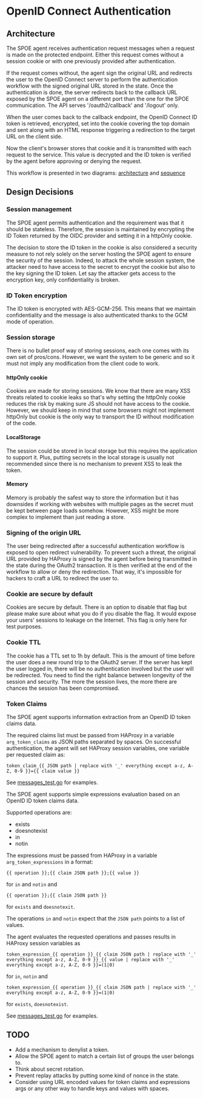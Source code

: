 # OpenID Connect Authentication

## Architecture

The SPOE agent receives authentication request messages when a request is made on the protected endpoint. Either this
request comes without a session cookie or with one previously provided after authentication.

If the request comes without, the agent sign the original URL and redirects the user to the OpenID Connect server to
perform the authentication workflow with the signed original URL stored in the state. Once the authentication is done,
the server redirects back to the callback URL exposed by the SPOE agent on a different port than the one for the SPOE communication. The API serves '/oauth2/callback' and '/logout' only.

When the user comes back to the callback endpoint, the OpenID Connect ID token is retrieved, encrypted, set into
the cookie covering the top domain and sent along with an HTML response triggering a redirection to the target URL
on the client side.

Now the client's browser stores that cookie and it is transmitted with each request to the service. This value is decrypted and the ID token is verified by the agent before approving or denying the request.


This workflow is presented in two diagrams: [architecture](./images/architecture-oidc.png) and [sequence](./images/sequence-oidc.png)

## Design Decisions

### Session management

The SPOE agent permits authentication and the requirement was that it should be stateless. Therefore, the session is
maintained by encrypting the ID Token returned by the OIDC provider and setting it in a httpOnly cookie.

The decision to store the ID token in the cookie is also considered a security measure to not rely solely on the
server hosting the SPOE agent to ensure the security of the session. Indeed, to attack the whole session system, the
attacker need to have access to the secret to encrypt the cookie but also to the key signing the ID token. Let say the
attacker gets access to the encryption key, only confidentiality is broken.

### ID Token encryption

The ID token is encrypted with AES-GCM-256. This means that we maintain confidentiality and the message is also
authenticated thanks to the GCM mode of operation.

### Session storage

There is no bullet proof way of storing sessions, each one comes with its own set of pros/cons. However, we want the
system to be generic and so it must not imply any modification from the client code to work.

#### httpOnly cookie

Cookies are made for storing sessions. We know that there are many XSS threats related to cookie leaks so that's
why setting the httpOnly cookie reduces the risk by making sure JS should not have access to the cookie. However,
we should keep in mind that some browsers might not implement httpOnly but cookie is the only way to transport the
ID without modification of the code.

#### LocalStorage

The session could be stored in local storage but this requires the application to support it. Plus, putting secrets in
the local storage is usually not recommended since there is no mechanism to prevent XSS to leak the token.

#### Memory

Memory is probably the safest way to store the information but it has downsides if working with websites with multiple
pages as the secret must be kept between page loads somehow. However, XSS might be more complex to implement than just reading a store.

### Signing of the origin URL

The user being redirected after a successful authentication workflow is exposed to open redirect vulnerability. To
prevent such a threat, the original URL provided by HAProxy is signed by the agent before being transmitted in the
state during the OAuth2 transaction. It is then verified at the end of the workflow to allow or deny the redirection.
That way, it's impossible for hackers to craft a URL to redirect the user to.

### Cookie are secure by default

Cookies are secure by default. There is an option to disable that flag but please make sure about what you do if you
disable the flag. It would expose your users' sessions to leakage on the Internet. This flag is only here for test
purposes.

### Cookie TTL

The cookie has a TTL set to 1h by default. This is the amount of time before the user does a new round trip to the
OAuth2 server. If the server has kept the user logged in, there will be no authentication involved but the user will be
redirected. You need to find the right balance between longevity of the session and security. The more the session lives,
the more there are chances the session has been compromised.

### Token Claims

The SPOE agent supports information extraction from an OpenID ID token claims data.

The required claims list must be passed from HAProxy in a variable `arg_token_claims`
as JSON paths separated by spaces. On successful authentication, the agent
will set HAProxy session variables, one variable per requested claim as:

```
token_claim_{{ JSON path | replace with '_' everything except a-z, A-Z, 0-9 }}={{ claim value }}
```

See [messages_test.go](../internal/auth/messages_test.go) for examples.

The SPOE agent supports simple expressions evaluation based on an OpenID ID token claims data.

Supported operations are:

- exists
- doesnotexist
- in
- notin

The expressions must be passed from HAProxy in a variable `arg_token_expressions` in a format:

```
{{ operation }};{{ claim JSON path }};{{ value }}
```

for `in` and `notin` and

```
{{ operation }};{{ claim JSON path }}
```

for `exists` and `doesnotexit`.

The operations `in` and `notin` expect that the `JSON path` points to a list of values.

The agent evaluates the requested operations and passes results in HAProxy session variables as
```
token_expression_{{ operation }}_{{ claim JSON path | replace with '_' everything except a-z, A-Z, 0-9 }}_{{ value | replace with '_' everything except a-z, A-Z, 0-9 }}=(1|0)
```
for `in`, `notin` and 

```
token_expression_{{ operation }}_{{ claim JSON path | replace with '_' everything except a-z, A-Z, 0-9 }}=(1|0)
```
for `exists`, `doesnotexist`.

See [messages_test.go](../internal/auth/messages_test.go) for examples.

## TODO

* Add a mechanism to denylist a token.
* Allow the SPOE agent to match a certain list of groups the user belongs to.
* Think about secret rotation.
* Prevent replay attacks by putting some kind of nonce in the state.
* Consider using URL encoded values for token claims and expressions args or any other way to handle keys and values with spaces.